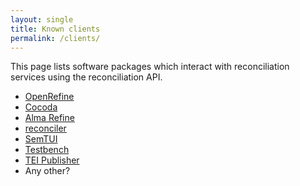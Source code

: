```yaml
---
layout: single
title: Known clients
permalink: /clients/
---
```


This page lists software packages which interact with reconciliation
services using the reconciliation API.

* [OpenRefine](http://openrefine.org/)
* [Cocoda](https://coli-conc.gbv.de/cocoda/)
* [Alma Refine](https://developers.exlibrisgroup.com/appcenter/alma-refine/)
* [reconciler](https://github.com/jvfe/reconciler)
* [SemTUI](https://arxiv.org/abs/2203.09521)
* [Testbench](https://reconciliation-api.github.io/testbench/)
* [TEI Publisher](https://teipublisher.com)
* Any other?

